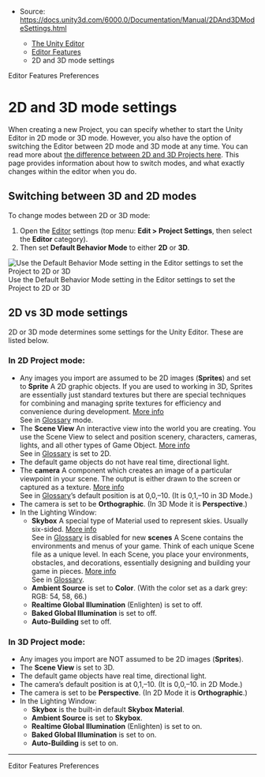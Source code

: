 * Source: https://docs.unity3d.com/6000.0/Documentation/Manual/2DAnd3DModeSettings.html

  * [The Unity Editor](https://docs.unity3d.com/6000.0/Documentation/Manual/unity-editor.html)
  * [Editor Features](https://docs.unity3d.com/6000.0/Documentation/Manual/EditorFeatures.html)
  * 2D and 3D mode settings


[](https://docs.unity3d.com/6000.0/Documentation/Manual/EditorFeatures.html)
Editor Features
[](https://docs.unity3d.com/6000.0/Documentation/Manual/Preferences.html)
Preferences
# 2D and 3D mode settings
When creating a new Project, you can specify whether to start the Unity Editor in 2D mode or 3D mode. However, you also have the option of switching the Editor between 2D mode and 3D mode at any time. You can read more about [the difference between 2D and 3D Projects here](https://docs.unity3d.com/6000.0/Documentation/Manual/2Dor3D.html). This page provides information about how to switch modes, and what exactly changes within the editor when you do.
## Switching between 3D and 2D modes
To change modes between 2D or 3D mode:
  1. Open the [Editor](https://docs.unity3d.com/6000.0/Documentation/Manual/class-EditorManager.html) settings (top menu: **Edit > Project Settings**, then select the **Editor** category).
  2. Then set **Default Behavior Mode** to either **2D** or **3D**.

![Use the Default Behavior Mode setting in the Editor settings to set the Project to 2D or 3D](https://docs.unity3d.com/6000.0/Documentation/uploads/Main/BehaviorMode.png) Use the Default Behavior Mode setting in the Editor settings to set the Project to 2D or 3D
## 2D vs 3D mode settings
2D or 3D mode determines some settings for the Unity Editor. These are listed below.
### In 2D Project mode:
  * Any images you import are assumed to be 2D images (**Sprites**) and set to **Sprite** A 2D graphic objects. If you are used to working in 3D, Sprites are essentially just standard textures but there are special techniques for combining and managing sprite textures for efficiency and convenience during development. [More info](https://docs.unity3d.com/6000.0/Documentation/Manual/sprite/sprite-landing.html)  
See in [Glossary](https://docs.unity3d.com/6000.0/Documentation/Manual/Glossary.html#Sprite) mode.
  * The **Scene View** An interactive view into the world you are creating. You use the Scene View to select and position scenery, characters, cameras, lights, and all other types of Game Object. [More info](https://docs.unity3d.com/6000.0/Documentation/Manual/UsingTheSceneView.html)  
See in [Glossary](https://docs.unity3d.com/6000.0/Documentation/Manual/Glossary.html#SceneView) is set to 2D.
  * The default game objects do not have real time, directional light.
  * The **camera** A component which creates an image of a particular viewpoint in your scene. The output is either drawn to the screen or captured as a texture. [More info](https://docs.unity3d.com/6000.0/Documentation/Manual/CamerasOverview.html)  
See in [Glossary](https://docs.unity3d.com/6000.0/Documentation/Manual/Glossary.html#Camera)’s default position is at 0,0,–10. (It is 0,1,–10 in 3D Mode.)
  * The camera is set to be **Orthographic**. (In 3D Mode it is **Perspective**.)
  * In the Lighting Window: 
    * **Skybox** A special type of Material used to represent skies. Usually six-sided. [More info](https://docs.unity3d.com/6000.0/Documentation/Manual/sky-landing.html)  
See in [Glossary](https://docs.unity3d.com/6000.0/Documentation/Manual/Glossary.html#Skybox) is disabled for new **scenes** A Scene contains the environments and menus of your game. Think of each unique Scene file as a unique level. In each Scene, you place your environments, obstacles, and decorations, essentially designing and building your game in pieces. [More info](https://docs.unity3d.com/6000.0/Documentation/Manual/CreatingScenes.html)  
See in [Glossary](https://docs.unity3d.com/6000.0/Documentation/Manual/Glossary.html#Scene).
    * **Ambient Source** is set to **Color**. (With the color set as a dark grey: RGB: 54, 58, 66.)
    * **Realtime Global Illumination** (Enlighten) is set to off.
    * **Baked Global Illumination** is set to off.
    * **Auto-Building** set to off.


### In 3D Project mode:
  * Any images you import are NOT assumed to be 2D images (**Sprites**).
  * The **Scene View** is set to 3D.
  * The default game objects have real time, directional light.
  * The camera’s default position is at 0,1,–10. (It is 0,0,–10. in 2D Mode.)
  * The camera is set to be **Perspective**. (In 2D Mode it is **Orthographic**.)
  * In the Lighting Window: 
    * **Skybox** is the built-in default **Skybox Material**.
    * **Ambient Source** is set to **Skybox**.
    * **Realtime Global Illumination** (Enlighten) is set to on.
    * **Baked Global Illumination** is set to on.
    * **Auto-Building** is set to on.


* * *
[](https://docs.unity3d.com/6000.0/Documentation/Manual/EditorFeatures.html)
Editor Features
[](https://docs.unity3d.com/6000.0/Documentation/Manual/Preferences.html)
Preferences
